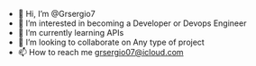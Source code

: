 - 👋 Hi, I’m @Grsergio7
- 👀 I’m interested in becoming a Developer or Devops Engineer
- 🌱 I’m currently learning APIs
- 💞️ I’m looking to collaborate on Any type of project
- 📫 How to reach me grsergio07@icloud.com

<!---
Grsergio7/Grsergio7 is a ✨ special ✨ repository because its `README.md` (this file) appears on your GitHub profile.
You can click the Preview link to take a look at your changes.
--->
